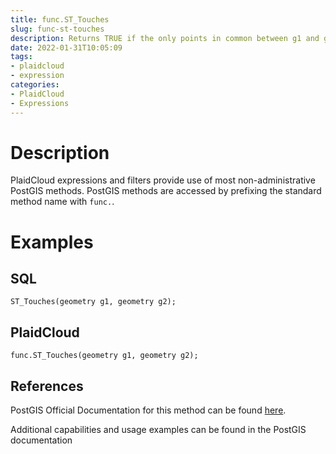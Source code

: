 ```yaml
---
title: func.ST_Touches
slug: func-st-touches
description: Returns TRUE if the only points in common between g1 and g2 lie in the union of the boundaries of g1 and g2
date: 2022-01-31T10:05:09
tags:
- plaidcloud
- expression
categories:
- PlaidCloud
- Expressions
---
```



# Description


PlaidCloud expressions and filters provide use of most non-administrative PostGIS methods. PostGIS methods are accessed by prefixing the standard method name with `func.`.



# Examples


## SQL



```
ST_Touches(geometry g1, geometry g2);
```


## PlaidCloud



```
func.ST_Touches(geometry g1, geometry g2);
```


## References


PostGIS Official Documentation for this method can be found [here](https://postgis.net/docs/manual-3.1/ST_Touches.html).



Additional capabilities and usage examples can be found in the PostGIS documentation

